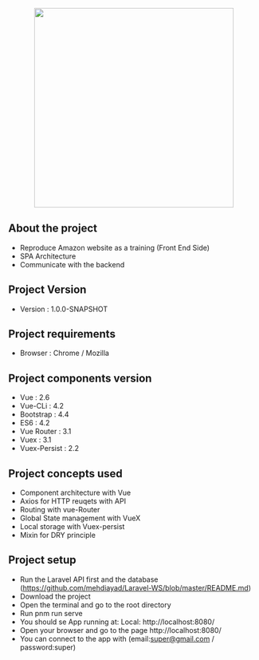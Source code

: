 <p align="center"><img src="https://upload.wikimedia.org/wikipedia/commons/9/95/Vue.js_Logo_2.svg" width="400"></p>


## About the project

- Reproduce Amazon website as a training (Front End Side)
- SPA Architecture
- Communicate with the backend

## Project Version

- Version : 1.0.0-SNAPSHOT


## Project requirements

- Browser : Chrome / Mozilla

## Project components version

- Vue : 2.6
- Vue-CLi : 4.2
- Bootstrap : 4.4
- ES6 : 4.2
- Vue Router : 3.1
- Vuex : 3.1
- Vuex-Persist : 2.2

## Project concepts used
- Component architecture with Vue
- Axios for HTTP reuqets with API
- Routing with vue-Router
- Global State management with VueX
- Local storage with Vuex-persist
- Mixin for DRY principle

## Project setup

- Run the  Laravel API first and the database (https://github.com/mehdiayad/Laravel-WS/blob/master/README.md)
- Download the project
- Open the terminal and go to the root directory
- Run pnm run serve
- You should se App running at: Local:   http://localhost:8080/ 
- Open your browser and go to the page http://localhost:8080/
- You can connect to the app with (email:super@gmail.com / password:super)



